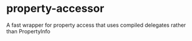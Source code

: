 # property-accessor
A fast wrapper for property access that uses compiled delegates rather than PropertyInfo
